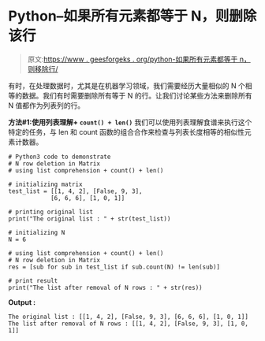 # Python–如果所有元素都等于 N，则删除该行

> 原文:[https://www . geesforgeks . org/python-如果所有元素都等于 n，则移除行/](https://www.geeksforgeeks.org/python-remove-the-row-if-all-elements-equal-to-n/)

有时，在处理数据时，尤其是在机器学习领域，我们需要经历大量相似的 N 个相等的数据。我们有时需要删除所有等于 N 的行。让我们讨论某些方法来删除所有 N 值都作为列表列的行。

**方法#1:使用列表理解+ `count() + len()`**
我们可以使用列表理解食谱来执行这个特定的任务，与 len 和 count 函数的组合合作来检查与列表长度相等的相似性元素计数器。

```
# Python3 code to demonstrate
# N row deletion in Matrix
# using list comprehension + count() + len()

# initializing matrix
test_list = [[1, 4, 2], [False, 9, 3],
            [6, 6, 6], [1, 0, 1]]

# printing original list
print("The original list : " + str(test_list))

# initializing N 
N = 6

# using list comprehension + count() + len()
# N row deletion in Matrix
res = [sub for sub in test_list if sub.count(N) != len(sub)]

# print result
print("The list after removal of N rows : " + str(res))
```

**Output :**

```
The original list : [[1, 4, 2], [False, 9, 3], [6, 6, 6], [1, 0, 1]]
The list after removal of N rows : [[1, 4, 2], [False, 9, 3], [1, 0, 1]]

```